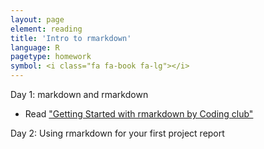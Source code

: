 ```yaml
---
layout: page
element: reading
title: 'Intro to rmarkdown'
language: R
pagetype: homework
symbol: <i class="fa fa-book fa-lg"></i>
---
```


Day 1: markdown and rmarkdown
<!-- from https://globalecologybiogeography.github.io/Ecoinformatics/readings/week7_reading/-->

* Read ["Getting Started with rmarkdown by Coding club"](https://ourcodingclub.github.io/2016/11/24/rmarkdown-1.html#identify)


Day 2: Using rmarkdown for your first project report
